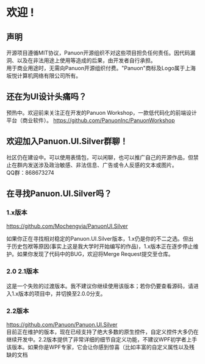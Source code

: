 # 欢迎 !

## 声明
开源项目遵循MIT协议，Panuon开源组织不对这些项目担负任何责任。因代码漏洞、以及在非法用途上使用等造成的后果，由开发者自行承担。  
用于商业用途时，无需向Panuon开源组织付费。"Panuon"商标及Logo属于上海坂悦计算机网络有限公司所有。  

## 还在为UI设计头痛吗？
预热中。欢迎前来关注正在开发的Panuon Workshop，一款低代码化的前端设计平台（商业软件）。
https://github.com/PanuonInc/PanuonWorkshop

## 欢迎加入Panuon.UI.Silver群聊！
社区仍在建设中。可以使用表情包，可以闲聊，也可以推广自己的开源作品，但禁止在群内发送涉及政治敏感、非法信息、广告或令人反感的文本或图片。  
QQ群：868673274

## 在寻找Panuon.UI.Silver吗？

### 1.x版本
https://github.com/Mochengvia/PanuonUI.Silver  

如果你正在寻找相对稳定的Panuon.UI.Silver版本，1.x仍是你的不二之选。但出于历史包袱等原因(事实上这是我大学时开始编写的作品)，1.x版本正在逐步停止维护。如果你发现了代码中的BUG，欢迎将Merge Request提交至仓库。  

### 2.0 2.1版本
这是一个失败的过渡版本。我不建议你继续使用该版本；若你仍要查看源码，请进入1.x版本的项目中，并切换至2.0.0分支。  

### 2.2版本
https://github.com/Panuon/Panuon.UI.Silver  
目前正在维护的版本，现在已经支持了绝大多数的原生控件，自定义控件大多仍在继续开发中。2.2版本提供了非常详细的细节自定义功能，不建议WPF初学者上手该版本。如果你是WPF专家，它会让你感到惊喜（比如丰富的自定义属性以及残缺的文档  
